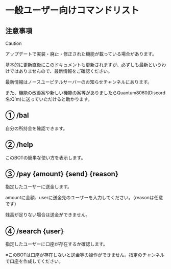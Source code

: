 # 一般ユーザー向けコマンドリスト

## 注意事項
> [!CAUTION]
> アップデートで実装・廃止・修正された機能が載っている場合があります。
>
> 基本的に更新直後にこのドキュメントも更新されますが、必ずしも最新というわけではありませんので、最新情報をご確認ください。
>
> 最新情報はノースユーピテルサーバーのお知らせチャンネルにあります。
>
> また、機能の改善案や新しい機能の案等がありましたらQuantum8060(Discord名:Q'm)に送っていただけると助かります。

## ① /bal

自分の所持金を確認できます。


## ② /help

このBOTの簡単な使い方を表示します。


## ③ /pay \{amount\} \{send\} \{reason\}

指定したユーザーに送金します。

amountに金額、userに送金先のユーザーを入力してください。（reasonは任意です）

残高が足りない場合は送金ができません。


## ④ /search \{user\}
指定したユーザーに口座が存在するか確認します。

※このBOTは口座が存在しないと送金等の操作ができません。指定のチャンネルで口座を作成してください。